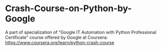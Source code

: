 # Crash-Course-on-Python-by-Google
A part of specialization of "Google IT Automation with Python Professional Certificate" course offered by Google at Coursera: https://www.coursera.org/learn/python-crash-course
















